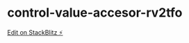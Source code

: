 # control-value-accesor-rv2tfo

[Edit on StackBlitz ⚡️](https://stackblitz.com/edit/control-value-accesor-rv2tfo)